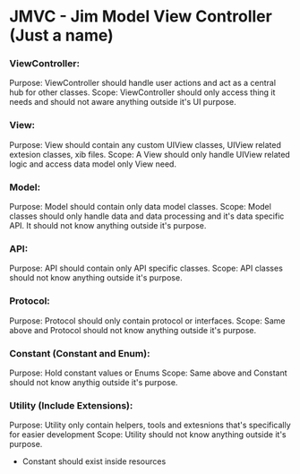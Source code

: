 # JMVC - Jim Model View Controller (Just a name)

### ViewController:
  Purpose: ViewController should handle user actions and act as a central hub for other classes.
  Scope: ViewController should only access thing it needs and should not aware anything outside it's UI purpose.

### View:
  Purpose: View should contain any custom UIView classes, UIView related extesion classes, xib files.
  Scope: A View should only handle UIView related logic and access data model only View need.
 
### Model:
  Purpose: Model should contain only data model classes.
  Scope: Model classes should only handle data and data processing and it's data specific API. It should not know anything outside it's purpose.
 
### API:
  Purpose: API should contain only API specific classes.
  Scope: API classes should not know anything outside it's purpose.
  
### Protocol:
  Purpose: Protocol should only contain protocol or interfaces.
  Scope: Same above and Protocol should not know anything outside it's purpose.
  
### Constant (Constant and Enum):
  Purpose: Hold constant values or Enums
  Scope: Same above and Constant should not know anythig outside it's purpose.
  
### Utility (Include Extensions):
  Purpose: Utility only contain helpers, tools and extesnions that's specifically for easier development
  Scope: Utility should not know anything outside it's purpose.
  
- Constant should exist inside resources
